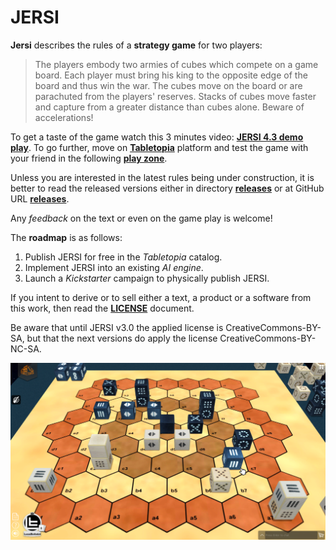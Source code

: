 # JERSI



**Jersi** describes the rules of a **strategy game** for two players:

> The players embody two armies of cubes which compete on a game board. Each player must bring his king to the opposite edge of the board and thus win the war. The cubes move on the board or are parachuted from the players' reserves. Stacks of cubes move faster and capture from a greater distance than cubes alone. Beware of accelerations!

To get a taste of the game watch this 3 minutes video: [**JERSI 4.3 demo play**](https://www.youtube.com/watch?v=Cgo8AJnYCfA). To go further, move on [**Tabletopia**](https://tabletopia.com/) platform and test the game with your friend in the following  **[play zone](https://tabletopia.com/workshop/widget/jersi-ae2mkk/680x340)**.

Unless you are interested in the latest rules being under construction, it is better to read the released versions either in directory [**releases**](./releases) or at GitHub URL [**releases**](https://github.com/LucasBorboleta/jersi/releases).

Any *feedback* on the text or even on the game play is welcome!

The **roadmap** is  as follows:

1. Publish JERSI for free in the *Tabletopia* catalog.
2. Implement JERSI into an existing *AI engine*.
3. Launch a *Kickstarter* campaign to physically publish JERSI. 

If you intent to derive or to sell either a text, a product or a software from this work, then read the [**LICENSE**](./docs/LICENSE.md) document. 

Be aware that until JERSI v3.0 the applied license is CreativeCommons-BY-SA, but that the next versions do apply the license CreativeCommons-BY-NC-SA. 

![](./pictures/fictive-game.png)
